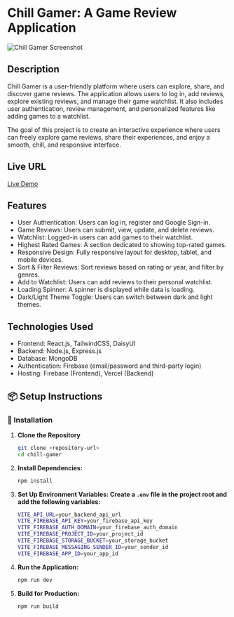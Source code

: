 # Chill Gamer: A Game Review Application


![Chill Gamer Screenshot](https://i.ibb.co.com/Y70BVnjx/Chill-Gamer.png)

## Description
Chill Gamer is a user-friendly platform where users can explore, share, and discover game reviews. The application allows users to log in, add reviews, explore existing reviews, and manage their game watchlist. It also includes user authentication, review management, and personalized features like adding games to a watchlist.

The goal of this project is to create an interactive experience where users can freely explore game reviews, share their experiences, and enjoy a smooth, chill, and responsive interface.

## Live URL
[Live Demo](https://chill-game-3f796.web.app/)



## Features


- User Authentication: Users can log in, register and Google Sign-in.
- Game Reviews: Users can submit, view, update, and delete reviews.
- Watchlist: Logged-in users can add games to their watchlist.
- Highest Rated Games: A section dedicated to showing top-rated games.
- Responsive Design: Fully responsive layout for desktop, tablet, and mobile devices.
- Sort & Filter Reviews: Sort reviews based on rating or year, and filter by genres.
- Add to Watchlist: Users can add reviews to their personal watchlist.
- Loading Spinner: A spinner is displayed while data is loading.
- Dark/Light Theme Toggle: Users can switch between dark and light themes.



## Technologies Used

- Frontend: React.js, TailwindCSS, DaisyUI
- Backend: Node.js, Express.js
- Database: MongoDB
- Authentication: Firebase (email/password and third-party login)
- Hosting: Firebase (Frontend), Vercel (Backend)

## 📦 Setup Instructions

### 🔧 Installation
1. **Clone the Repository**

   ```bash
   git clone <repository-url>
   cd chill-gamer

2. **Install Dependencies:**

   ```bash
   npm install
3. **Set Up Environment Variables:
Create a `.env` file in the project root and add the following variables:**

   ```bash
   VITE_API_URL=your_backend_api_url
   VITE_FIREBASE_API_KEY=your_firebase_api_key
   VITE_FIREBASE_AUTH_DOMAIN=your_firebase_auth_domain
   VITE_FIREBASE_PROJECT_ID=your_project_id
   VITE_FIREBASE_STORAGE_BUCKET=your_storage_bucket
   VITE_FIREBASE_MESSAGING_SENDER_ID=your_sender_id
   VITE_FIREBASE_APP_ID=your_app_id
    ```

4. **Run the Application:**

   ```bash
   npm run dev
   ````

5. **Build for Production:**

   ```bash
   npm run build
   ```
